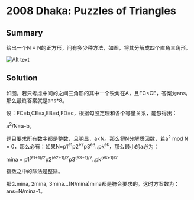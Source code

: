 # 2008 Dhaka: Puzzles of Triangles
## Summary

给出一个N × N的正方形，问有多少种方法，如图，将其分解成四个直角三角形。 

![Alt text](https://github.com/pkkj/ACM-ICPC-OJ-Code/raw/master/ACM-ICPC-Live-Archive/2008.Dhaka/4203_Img1.jpg "Image 1")
## Solution

如图，若只考虑中间的之间三角形的其中一个锐角在A，且FC&lt;CE，答案为ans，那么最终答案就是ans*8。

设：FC=b,CE=a,EB=d,FD=c，根据勾股定理和各个等量关系，能够得出：

a<sup>2</sup>/N=a-b。

题目要求所有数字都是整数，且明显，a&lt;N。那么将N分解质因数，若a<sup>2</sup> mod N = 0，那么必有：如果N=p1<sup>e1</sup>p2<sup>e2</sup>p3<sup>e3</sup>..pk<sup>ek</sup>，那么最小的a必为：

mina = p1<sup>(e1+1)/2</sup>p2<sup>(e2+1)/2</sup>p3<sup>(e3+1)/2</sup>..pk<sup>(ek+1)/2</sup>

指数之中的除法是整除。

那么mina, 2mina, 3mina...(N/mina)mina都是符合要求的。这时方案数为：ans=N/mina-1。

